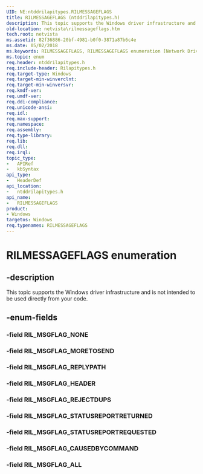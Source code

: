 ```yaml
---
UID: NE:ntddrilapitypes.RILMESSAGEFLAGS
title: RILMESSAGEFLAGS (ntddrilapitypes.h)
description: This topic supports the Windows driver infrastructure and is not intended to be used directly from your code.
old-location: netvista\rilmessageflags.htm
tech.root: netvista
ms.assetid: 82f36886-20bf-4981-b0f0-3871a87b6c4e
ms.date: 05/02/2018
ms.keywords: RILMESSAGEFLAGS, RILMESSAGEFLAGS enumeration [Network Drivers Starting with Windows Vista], RIL_MSGFLAG_ALL, RIL_MSGFLAG_CAUSEDBYCOMMAND, RIL_MSGFLAG_HEADER, RIL_MSGFLAG_MORETOSEND, RIL_MSGFLAG_REJECTDUPS, RIL_MSGFLAG_REPLYPATH, RIL_MSGFLAG_STATUSREPORTREQUESTED, RIL_MSGFLAG_STATUSREPORTRETURNED, netvista.rilmessageflags, ntddrilapitypes/RILMESSAGEFLAGS, ntddrilapitypes/RIL_MSGFLAG_ALL, ntddrilapitypes/RIL_MSGFLAG_CAUSEDBYCOMMAND, ntddrilapitypes/RIL_MSGFLAG_HEADER, ntddrilapitypes/RIL_MSGFLAG_MORETOSEND, ntddrilapitypes/RIL_MSGFLAG_REJECTDUPS, ntddrilapitypes/RIL_MSGFLAG_REPLYPATH, ntddrilapitypes/RIL_MSGFLAG_STATUSREPORTREQUESTED, ntddrilapitypes/RIL_MSGFLAG_STATUSREPORTRETURNED
ms.topic: enum
req.header: ntddrilapitypes.h
req.include-header: Rilapitypes.h
req.target-type: Windows
req.target-min-winverclnt: 
req.target-min-winversvr: 
req.kmdf-ver: 
req.umdf-ver: 
req.ddi-compliance: 
req.unicode-ansi: 
req.idl: 
req.max-support: 
req.namespace: 
req.assembly: 
req.type-library: 
req.lib: 
req.dll: 
req.irql: 
topic_type:
-	APIRef
-	kbSyntax
api_type:
-	HeaderDef
api_location:
-	ntddrilapitypes.h
api_name:
-	RILMESSAGEFLAGS
product:
- Windows
targetos: Windows
req.typenames: RILMESSAGEFLAGS
---
```


# RILMESSAGEFLAGS enumeration


## -description


This topic supports the Windows driver infrastructure and is not intended to be used directly from your code.


## -enum-fields




### -field RIL_MSGFLAG_NONE


### -field RIL_MSGFLAG_MORETOSEND


### -field RIL_MSGFLAG_REPLYPATH


### -field RIL_MSGFLAG_HEADER


### -field RIL_MSGFLAG_REJECTDUPS


### -field RIL_MSGFLAG_STATUSREPORTRETURNED


### -field RIL_MSGFLAG_STATUSREPORTREQUESTED


### -field RIL_MSGFLAG_CAUSEDBYCOMMAND


### -field RIL_MSGFLAG_ALL

